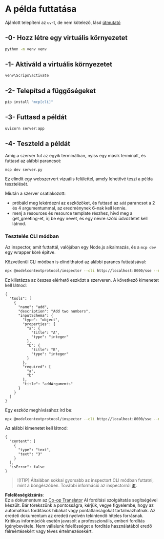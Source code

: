 <!--
CO_OP_TRANSLATOR_METADATA:
{
  "original_hash": "d700e180ce74b2675ce51a567a36c9e4",
  "translation_date": "2025-07-13T20:16:44+00:00",
  "source_file": "03-GettingStarted/05-sse-server/solution/python/README.md",
  "language_code": "hu"
}
-->
# A példa futtatása

Ajánlott telepíteni az `uv`-t, de nem kötelező, lásd [útmutató](https://docs.astral.sh/uv/#highlights)

## -0- Hozz létre egy virtuális környezetet

```bash
python -m venv venv
```

## -1- Aktiváld a virtuális környezetet

```bash
venv\Scrips\activate
```

## -2- Telepítsd a függőségeket

```bash
pip install "mcp[cli]"
```

## -3- Futtasd a példát

```bash
uvicorn server:app
```

## -4- Teszteld a példát

Amíg a szerver fut az egyik terminálban, nyiss egy másik terminált, és futtasd az alábbi parancsot:

```bash
mcp dev server.py
```

Ez elindít egy webszervert vizuális felülettel, amely lehetővé teszi a példa tesztelését.

Miután a szerver csatlakozott:

- próbáld meg lekérdezni az eszközöket, és futtasd az `add` parancsot a 2 és 4 argumentummal, az eredménynek 6-nak kell lennie.
- menj a resources és resource template részhez, hívd meg a get_greeting-et, írj be egy nevet, és egy névre szóló üdvözletet kell látnod.

### Tesztelés CLI módban

Az inspector, amit futtattál, valójában egy Node.js alkalmazás, és a `mcp dev` egy wrapper köré építve.

Közvetlenül CLI módban is elindíthatod az alábbi parancs futtatásával:

```bash
npx @modelcontextprotocol/inspector --cli http://localhost:8000/sse --method tools/list
```

Ez kilistázza az összes elérhető eszközt a szerveren. A következő kimenetet kell látnod:

```text
{
  "tools": [
    {
      "name": "add",
      "description": "Add two numbers",
      "inputSchema": {
        "type": "object",
        "properties": {
          "a": {
            "title": "A",
            "type": "integer"
          },
          "b": {
            "title": "B",
            "type": "integer"
          }
        },
        "required": [
          "a",
          "b"
        ],
        "title": "addArguments"
      }
    }
  ]
}
```

Egy eszköz meghívásához írd be:

```bash
npx @modelcontextprotocol/inspector --cli http://localhost:8000/sse --method tools/call --tool-name add --tool-arg a=1 --tool-arg b=2
```

Az alábbi kimenetet kell látnod:

```text
{
  "content": [
    {
      "type": "text",
      "text": "3"
    }
  ],
  "isError": false
}
```

> ![!TIP]
> Általában sokkal gyorsabb az inspectort CLI módban futtatni, mint a böngészőben.
> További információ az inspectorról [itt](https://github.com/modelcontextprotocol/inspector).

**Felelősségkizárás**:  
Ez a dokumentum az [Co-op Translator](https://github.com/Azure/co-op-translator) AI fordítási szolgáltatás segítségével készült. Bár törekszünk a pontosságra, kérjük, vegye figyelembe, hogy az automatikus fordítások hibákat vagy pontatlanságokat tartalmazhatnak. Az eredeti dokumentum az eredeti nyelvén tekintendő hiteles forrásnak. Kritikus információk esetén javasolt a professzionális, emberi fordítás igénybevétele. Nem vállalunk felelősséget a fordítás használatából eredő félreértésekért vagy téves értelmezésekért.
